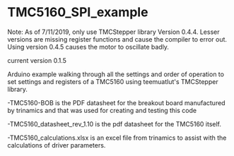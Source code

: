 # TMC5160_SPI_example

Note: As of 7/11/2019, only use TMCStepper library Version 0.4.4. Lesser versions are missing register functions and cause the compiler to error out. Using version 0.4.5 causes the motor to oscillate badly. 

current version 0.1.5

Arduino example walking through all the settings and order of operation to set settings and registers of a TMC5160 using teemuatlut's TMCStepper library.

-TMC5160-BOB is the PDF datasheet for the breakout board manufactured by trinamics and that was used for creating and testing this code

-TMC5160_datasheet_rev_1.10 is the pdf datasheet for the TMC5160 itself.

-TMC5160_calculations.xlsx is an excel file from trinamics to assist with the calculations of driver parameters.
